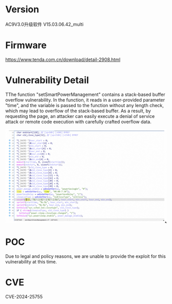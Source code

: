 # Version

AC9V3.0升级软件 V15.03.06.42\_multi

# Firmware

https://www.tenda.com.cn/download/detail-2908.html

# Vulnerability Detail

TThe function "setSmartPowerManagement" contains a stack-based buffer overflow vulnerability. In the function, it reads in a user-provided parameter "time", and the variable is passed to the function without any length check, which may lead to overflow of the stack-based buffer. As a result, by requesting the page, an attacker can easily execute a denial of service attack or remote code execution with carefully crafted overflow data.

![image.png](assets/image16.png)

# POC

Due to legal and policy reasons, we are unable to provide the exploit for this vulnerability at this time.

# CVE

CVE-2024-25755
